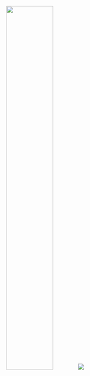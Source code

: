 <p align="center">
  <img height="50%" width="50%" src ="https://github-readme-stats.vercel.app/api?username=ozgur-yalcin&show_icons=true&count_private=true&theme=gotham&hide_border=true&bg_color=00000000">
  <img src ="https://github-readme-streak-stats.herokuapp.com?user=ozgur-yalcin&theme=gotham&hide_border=true&background=FFFFFF00">
</p>
